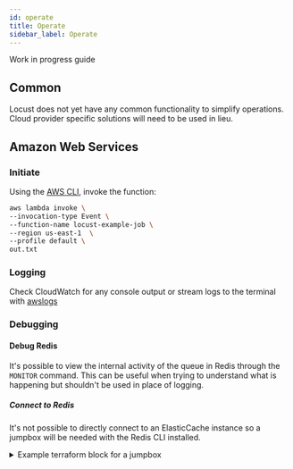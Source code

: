 ```yaml
---
id: operate
title: Operate
sidebar_label: Operate
---
```


<!--
* initiating
* logging
* monitoring
* aborting
-->

Work in progress guide

## Common

Locust does not yet have any common functionality to simplify operations. Cloud provider specific solutions will need to be used in lieu.

## Amazon Web Services
### Initiate

Using the [AWS CLI](https://aws.amazon.com/cli/), invoke the function:
```sh
aws lambda invoke \
--invocation-type Event \
--function-name locust-example-job \
--region us-east-1  \
--profile default \
out.txt
```

### Logging

Check CloudWatch for any console output or stream logs to the terminal with [awslogs](https://github.com/jorgebastida/awslogs)

### Debugging

#### Debug Redis

It's possible to view the internal activity of the queue in Redis through the `MONITOR` command. This can be useful when trying to understand what is happening but shouldn't be used in place of logging.

##### Connect to Redis

It's not possible to directly connect to an ElasticCache instance so a jumpbox will be needed with the Redis CLI installed.

<details>
<summary>Example terraform block for a jumpbox</summary>
```hcl
resource "aws_instance" "jump" {
  ami           = "ami-04b9e92b5572fa0d1"
  instance_type = "t2.micro"

  vpc_security_group_ids      = ["${module.locust.security_group_id}", "${aws_security_group.ssh_access.id}"]
  subnet_id                   = <public_subnet_id> # replace with a public subnet
  associate_public_ip_address = true
  key_name                    = <key_name> # replace with a key in AWS

  provisioner "remote-exec" {
    connection {
      type        = "ssh"
      user        = "ubuntu"
      private_key = file("~/.ssh/id_rsa") # replace with the location of the above key
      host        = "${aws_instance.jump.public_ip}"
    }
    inline = [
      "sudo apt-get update && sudo apt-get install redis-server -y",
    ]
  }
}

output "instance_ip_addr" {
  value       = aws_instance.jump.public_ip
  description = "The public IP address of the main server instance."
}
```
</details>

Add this to your terraform file to output the redis hostname:
```hcl
output "redis_hostname" {
  value       = locust_aws_terraform.redis_hostname
}
```

##### Watch Redis commands from Locust

`redis-cli -c -h <insert_redis_hostname> -p 6379 MONITOR`

##### Clear Redis state

`redis-cli -c -h <insert_redis_hostname> -p 6379 KEYS "sc:*" | xargs redis-cli -c -h <insert_redis_hostname> -p 6379 DEL`

### Platform Caveats

* AWS Lambda functions will [retry on error](https://docs.aws.amazon.com/lambda/latest/dg/retries-on-errors.html) by default